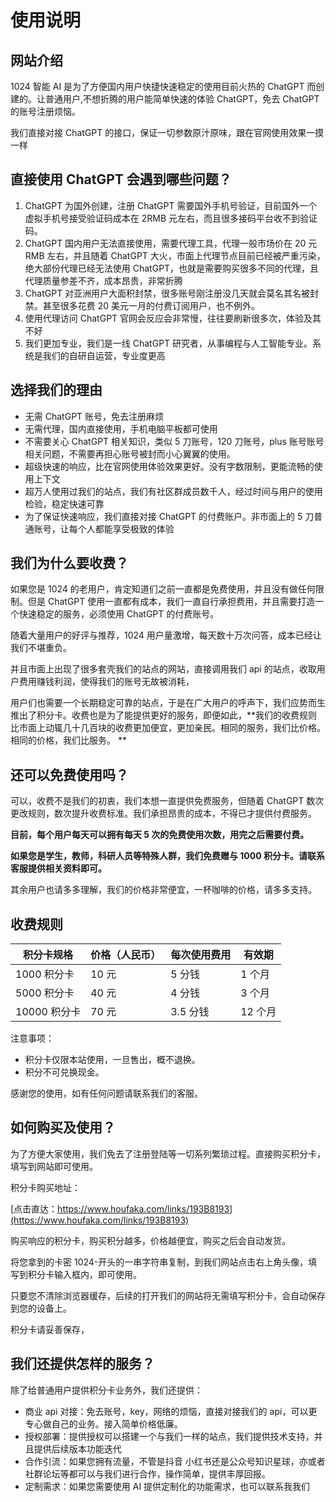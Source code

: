 # 使用说明

## 网站介绍

1024 智能 AI 是为了方便国内用户快捷快速稳定的使用目前火热的 ChatGPT 而创建的。让普通用户,不想折腾的用户能简单快速的体验 ChatGPT，免去 ChatGPT 的账号注册烦恼。

我们直接对接 ChatGPT 的接口，保证一切参数原汁原味，跟在官网使用效果一摸一样

## 直接使用 ChatGPT 会遇到哪些问题？

1. ChatGPT 为国外创建，注册 ChatGPT 需要国外手机号验证，目前国外一个虚拟手机号接受验证码成本在 2RMB 元左右，而且很多接码平台收不到验证码。
2. ChatGPT 国内用户无法直接使用，需要代理工具，代理一般市场价在 20 元 RMB 左右，并且随着 ChatGPT 大火，市面上代理节点目前已经被严重污染，绝大部份代理已经无法使用 ChatGPT，也就是需要购买很多不同的代理，且代理质量参差不齐，成本昂贵，非常折腾
3. ChatGPT 对亚洲用户大面积封禁，很多账号刚注册没几天就会莫名其名被封禁。甚至很多花费 20 美元一月的付费订阅用户，也不例外。
4. 使用代理访问 ChatGPT 官网会反应会非常慢，往往要刷新很多次，体验及其不好
5. 我们更加专业，我们是一线 ChatGPT 研究者，从事编程与人工智能专业。系统是我们的自研自运营，专业度更高

## 选择我们的理由

- 无需 ChatGPT 账号，免去注册麻烦
- 无需代理，国内直接使用，手机电脑平板都可使用
- 不需要关心 ChatGPT 相关知识，类似 5 刀账号，120 刀账号，plus 账号账号相关问题，不需要再担心账号被封而小心翼翼的使用。
- 超级快速的响应，比在官网使用体验效果更好。没有字数限制，更能流畅的使用上下文
- 超万人使用过我们的站点，我们有社区群成员数千人，经过时间与用户的使用检验，稳定快速可靠
- 为了保证快速响应，我们直接对接 ChatGPT 的付费账户。非市面上的 5 刀普通账号，让每个人都能享受极致的体验

## 我们为什么要收费？

如果您是 1024 的老用户，肯定知道们之前一直都是免费使用，并且没有做任何限制。但是 ChatGPT 使用一直都有成本，我们一直自行承担费用，并且需要打造一个快速稳定的服务，必须使用 ChatGPT 的付费账号。

随着大量用户的好评与推荐，1024 用户量激增，每天数十万次问答，成本已经让我们不堪重负。

并且市面上出现了很多套壳我们的站点的网站，直接调用我们 api 的站点，收取用户费用赚钱利润，使得我们的账号无故被消耗，

用户们也需要一个长期稳定可靠的站点，于是在广大用户的呼声下，我们应势而生推出了积分卡。收费也是为了能提供更好的服务，即便如此，**我们的收费规则比市面上动辄几十几百块的收费更加便宜，更加亲民。相同的服务，我们比价格。相同的价格，我们比服务。 **

## 还可以免费使用吗？

可以，收费不是我们的初衷，我们本想一直提供免费服务，但随着 ChatGPT 数次更改规则，数次提升收费标准。我们承担昂贵的成本，不得已才提供付费服务。

**目前，每个用户每天可以拥有每天 5 次的免费使用次数，用完之后需要付费。**

**如果您是学生，教师，科研人员等特殊人群，我们免费赠与 1000 积分卡。请联系客服提供相关资料即可。**

其余用户也请多多理解，我们的价格非常便宜，一杯咖啡的价格，请多多支持。

## 收费规则

| 积分卡规格   | 价格（人民币） | 每次使用费用 | 有效期  |
| ------------ | -------------- | ------------ | ------- |
| 1000 积分卡  | 10 元          | 5 分钱       | 1 个月  |
| 5000 积分卡  | 40 元          | 4 分钱       | 3 个月  |
| 10000 积分卡 | 70 元          | 3.5 分钱     | 12 个月 |

注意事项：

- 积分卡仅限本站使用，一旦售出，概不退换。
- 积分不可兑换现金。

感谢您的使用，如有任何问题请联系我们的客服。

## 如何购买及使用？

为了方便大家使用，我们免去了注册登陆等一切系列繁琐过程。直接购买积分卡，填写到网站即可使用。

积分卡购买地址：

[点击直达：https://www.houfaka.com/links/193B8193](https://www.houfaka.com/links/193B8193)

购买响应的积分卡，购买积分越多，价格越便宜，购买之后会自动发货。

将您拿到的卡密 1024-开头的一串字符串复制，到我们网站点击右上角头像，填写到积分卡输入框内，即可使用。

只要您不清除浏览器缓存，后续的打开我们的网站将无需填写积分卡，会自动保存到您的设备上。

积分卡请妥善保存，

## 我们还提供怎样的服务？

除了给普通用户提供积分卡业务外，我们还提供：

- 商业 api 对接：免去账号，key，网络的烦恼，直接对接我们的 api，可以更专心做自己的业务。接入简单价格低廉。
- 授权部署：提供授权可以搭建一个与我们一样的站点，我们提供技术支持，并且提供后续版本功能迭代
- 合作引流：如果您拥有流量，不管是抖音 小红书还是公众号知识星球，亦或者社群论坛等都可以与我们进行合作，操作简单，提供丰厚回报。
- 定制需求：如果您需要使用 AI 提供定制化的功能需求，也可以联系我我们
